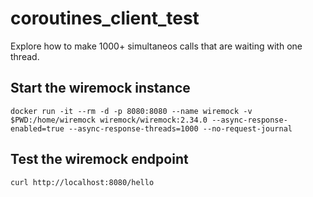 # coroutines_client_test

Explore how to make 1000+ simultaneos calls that are waiting with one thread.

## Start the wiremock instance

```shell
docker run -it --rm -d -p 8080:8080 --name wiremock -v $PWD:/home/wiremock wiremock/wiremock:2.34.0 --async-response-enabled=true --async-response-threads=1000 --no-request-journal
```

## Test the wiremock endpoint

```shell
curl http://localhost:8080/hello
```